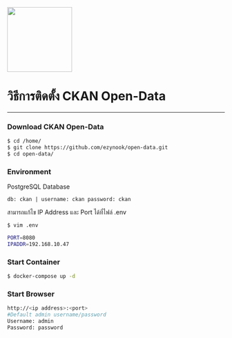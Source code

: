 <div aign="center">
    <img src="https://opendata.nesdc.go.th/uploads/admin/2021-07-11-050658.724063LogoOpen-D-05resize.png" width="150">
</div>

# วิธีการติดตั้ง CKAN Open-Data

---
### Download CKAN Open-Data
```bash
$ cd /home/
$ git clone https://github.com/ezynook/open-data.git
$ cd open-data/
```
### Environment
PostgreSQL Database

```db: ckan | username: ckan password: ckan```

สามารถแก้ไข IP Address และ Port ได้ที่ไฟล์ .env

```bash
$ vim .env

PORT=8080
IPADDR=192.168.10.47
```

### Start Container
```bash
$ docker-compose up -d
```
### Start Browser
```bash
http://<ip address>:<port>
#Default admin username/password
Username: admin
Password: password
```
